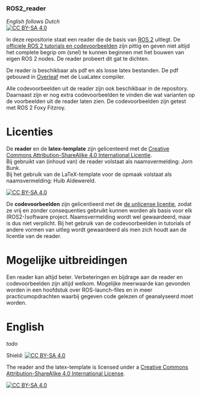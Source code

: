 ### ROS2_reader
*English follows Dutch*  
[![CC BY-SA 4.0][cc-by-sa-shield]][cc-by-sa]

In deze repositorie staat een reader die de basis van [ROS 2](https://www.ros.org/) uitlegt. De [officiele ROS 2 tutorials en codevoorbeelden](https://docs.ros.org/en/foxy/) zijn pittig en geven niet altijd het complete begrip om (snel) te kunnen beginnen met het bouwen van eigen ROS 2 nodes. De reader probeert dit gat te dichten.

De reader is beschikbaar als pdf en als losse latex bestanden. De pdf gebouwd in [Overleaf](https://www.overleaf.com) met de LuaLatex compiler. 

Alle codevoorbeelden uit de reader zijn ook beschikbaar in de repository. Daarnaast zijn er nog extra codevoorbeelden te vinden die wat varianten op de voorbeelden uit de reader laten zien. De codevoorbeelden zijn getest met ROS 2 Foxy Fitzroy.

# Licenties
De **reader** en de **latex-template** zijn gelicenteerd met de
[Creative Commons Attribution-ShareAlike 4.0 International Licentie][cc-by-sa].  
Bij gebruikt van (inhoud van) de reader volstaat als naamsvermelding: Jorn Bunk.  
Bij het gebruik van de LaTeX-template voor de opmaak volstaat als naamsvermelding: Huib Aldewereld.  

[![CC BY-SA 4.0][cc-by-sa-image]][cc-by-sa]

De **codevoorbeelden** zijn gelicentieerd met de [de unlicense licentie](https://unlicense.org/), zodat ze vrij en zonder consequenties gebruikt kunnen worden als basis voor elk (ROS2-)software project. Naamsvermelding wordt wel gewaardeerd, maar is dus niet verplicht. Bij het gebruik van de codevoorbeelden in tutorials of andere vormen van uitleg wordt gewaardeerd als men zich houdt aan de licentie van de reader.

[cc-by-sa]: https://creativecommons.org/licenses/by-sa/4.0/deed.nl
[cc-by-sa-image]: https://licensebuttons.net/l/by-sa/4.0/88x31.png
[cc-by-sa-shield]: https://img.shields.io/badge/License-CC%20BY--SA%204.0-lightgrey.svg

# Mogelijke uitbreidingen
Een reader kan altijd beter. Verbeteringen en bijdrage aan de reader en codevoorbeelden zijn altijd welkom. Mogelijke meerwaarde kan gevonden worden in een hoofdstuk over ROS-launch-files en in meer practicumopdrachten waarbij gegeven code gelezen of geanalyseerd moet worden.

# English

*todo*

Shield: [![CC BY-SA 4.0][cc-by-sa-shield]][cc-by-sa]

The reader and the latex-template is licensed under a
[Creative Commons Attribution-ShareAlike 4.0 International License][cc-by-sa].

[![CC BY-SA 4.0][cc-by-sa-image]][cc-by-sa]

[cc-by-sa]: http://creativecommons.org/licenses/by-sa/4.0/
[cc-by-sa-image]: https://licensebuttons.net/l/by-sa/4.0/88x31.png
[cc-by-sa-shield]: https://img.shields.io/badge/License-CC%20BY--SA%204.0-lightgrey.svg
